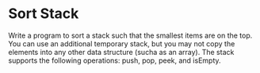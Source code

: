 # Sort Stack

Write a program to sort a stack such that the smallest items are on the top. You can use an additional temporary stack, but you may not copy the elements into any other data structure (sucha as an array). The stack supports the following operations: push, pop, peek, and isEmpty.